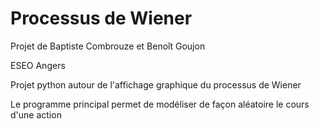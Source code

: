 Processus de Wiener
======================
Projet de Baptiste Combrouze et Benoît Goujon


ESEO Angers


Projet python autour de l'affichage graphique du processus de Wiener


Le programme principal permet de modéliser de façon aléatoire le cours d'une action

